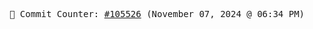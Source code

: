 <p align="center">
    <samp>
        📮 Commit Counter: <a href="https://github.com/Javascript-void0/Javascript-void0/commits/main">#105526</a> (November 07, 2024 @ 06:34 PM)
    </samp>
</p>